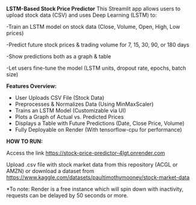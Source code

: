 **LSTM-Based Stock Price Predictor**
This Streamlit app allows users to upload stock data (CSV) and uses Deep Learning (LSTM) to:

-Train an LSTM model on stock data (Close, Volume, Open, High, Low prices)

-Predict future stock prices & trading volume for 7, 15, 30, 90, or 180 days

-Show predictions both as a graph & table

-Let users fine-tune the model (LSTM units, dropout rate, epochs, batch size)

**Features Overview:**
- User Uploads CSV File (Stock Data)
- Preprocesses & Normalizes Data (Using MinMaxScaler)
- Trains an LSTM Model (Customizable via UI)
- Plots a Graph of Actual vs. Predicted Prices
- Displays a Table with Future Predictions (Date, Close Price, Volume)
- Fully Deployable on Render (With tensorflow-cpu for performance)

**HOW TO RUN:**

Access the link https://stock-price-predictor-4lgt.onrender.com

Upload .csv file with stock market data from this repository (ACGL or AMZN) or download a dataset from https://www.kaggle.com/datasets/paultimothymooney/stock-market-data

*To note:
Render is a free instance which will spin down with inactivity, requests can be delayed by 50 seconds or more.
